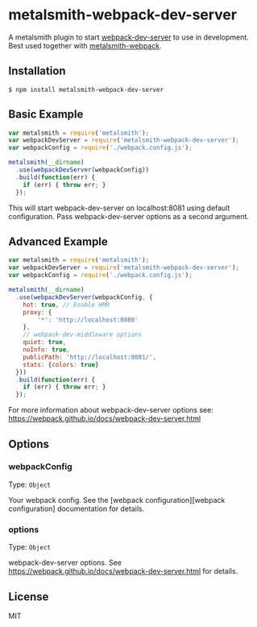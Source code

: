 # metalsmith-webpack-dev-server
A metalsmith plugin to start [webpack-dev-server](https://github.com/webpack/webpack-dev-server) to use in development. Best used together with [metalsmith-webpack](https://github.com/christophercliff/metalsmith-webpack).

## Installation

    $ npm install metalsmith-webpack-dev-server

## Basic Example

```js
var metalsmith = require('metalsmith');
var webpackDevServer = require('metalsmith-webpack-dev-server');
var webpackConfig = require('./webpack.config.js');

metalsmith(__dirname)
  .use(webpackDevServer(webpackConfig))
  .build(function(err) {
    if (err) { throw err; }
  });
```

This will start webpack-dev-server on localhost:8081 using default configuration. Pass webpack-dev-server options as a second argument.

## Advanced Example

```js
var metalsmith = require('metalsmith');
var webpackDevServer = require('metalsmith-webpack-dev-server');
var webpackConfig = require('./webpack.config.js');

metalsmith(__dirname)
  .use(webpackDevServer(webpackConfig, {
    hot: true, // Enable HMR
    proxy: {
        '*': 'http://localhost:8080'
    },
    // webpack-dev-middleware options
    quiet: true,
    noInfo: true,
    publicPath: 'http://localhost:8081/',
    stats: {colors: true}
  }))
  .build(function(err) {
    if (err) { throw err; }
  });

```

For more information about webpack-dev-server options see: https://webpack.github.io/docs/webpack-dev-server.html

## Options

### webpackConfig
Type: `Object`

Your webpack config. See the [webpack configuration][webpack configuration] documentation for details.

### options
Type: `Object`

webpack-dev-server options. See https://webpack.github.io/docs/webpack-dev-server.html for details.

## License

  MIT

